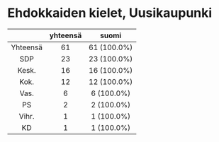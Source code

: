 # Ehdokkaiden kielet, Uusikaupunki

| |yhteensä|suomi|
|:---:|:---:|:---:|
|Yhteensä|61|61 (100.0%)|
|SDP|23|23 (100.0%)|
|Kesk.|16|16 (100.0%)|
|Kok.|12|12 (100.0%)|
|Vas.|6|6 (100.0%)|
|PS|2|2 (100.0%)|
|Vihr.|1|1 (100.0%)|
|KD|1|1 (100.0%)|

